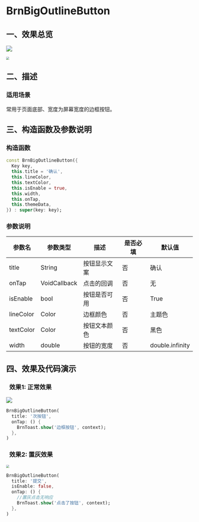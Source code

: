 # BrnBigOutlineButton

## 一、效果总览

![](./img/BrnBigOutlineButton.png)

<img src="./img/BrnBigOutlineButtonDisabled.png" style="zoom:50%;" />

## 二、描述

### 适用场景

常用于页面底部、宽度为屏幕宽度的边框按钮。

## 三、构造函数及参数说明

### 构造函数

```dart
const BrnBigOutlineButton({
  Key key,
  this.title = '确认',
  this.lineColor,
  this.textColor,
  this.isEnable = true,
  this.width,
  this.onTap,
  this.themeData,
}) : super(key: key);
```
### 参数说明

| **参数名** | **参数类型** | 描述 | **是否必填** | **默认值** |
| --- | --- | --- | --- | --- |
| title | String | 按钮显示文案 | 否 | 确认 |
| onTap | VoidCallback | 点击的回调 | 否 | 无 |
| isEnable | bool | 按钮是否可用 | 否 | True |
| lineColor | Color | 边框颜色 | 否 | 主题色 |
| textColor | Color | 按钮文本颜色 | 否 | 黑色 |
| width | double | 按钮的宽度 | 否 | double.infinity |

## 四、效果及代码演示

###  效果1: 正常效果


![](./img/BrnBigOutlineButton.png)


```dart
BrnBigOutlineButton(
  title: '次按钮',
  onTap: () {
    BrnToast.show('边框按钮', context);
  },
)
```
###  效果2: 置灰效果

<img src="./img/BrnBigOutlineButtonDisabled.png" style="zoom:50%;" />


```dart
BrnBigOutlineButton(
  title: '提交',
  isEnable: false,
  onTap: () {
    //置灰点击无响应
    BrnToast.show('点击了按钮', context);
  },
)
```

